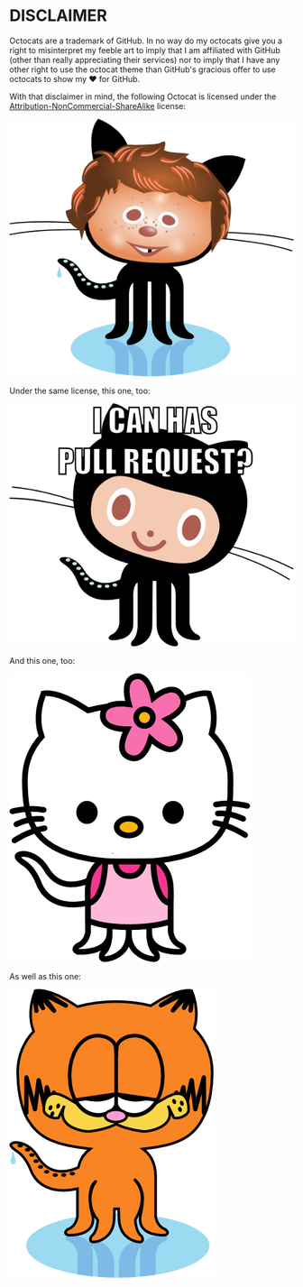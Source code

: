 # **DISCLAIMER**

Octocats are a trademark of GitHub. In no way do my octocats give you a right to
misinterpret my feeble art to imply that I am affiliated with GitHub (other than
really appreciating their services) nor to imply that I have any other right to
use the octocat theme than GitHub's gracious offer to use octocats to show my ♥
for GitHub.

With that disclaimer in mind, the following Octocat is licensed under the [Attribution-NonCommercial-ShareAlike](https://creativecommons.org/licenses/by-nc-sa/3.0/) license:

![](octocat-e-neuman.png?raw=true)

Under the same license, this one, too:

![](i-can-haz-pull-request.png?raw=true)

And this one, too:

![](hello-octokitty.png?raw=true)

As well as this one:

![](garfield.png?raw=true)
